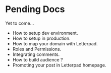 # Pending Docs

Yet to come...

* How to setup dev environment.
* How to setup in production.
* How to map your domain with Letterpad.
* Roles and Permissions.
* Integrating comments.
* How to build audience ?
* Promoting your post in Letterpad homepage.
